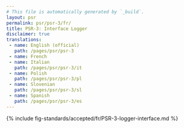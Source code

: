 ```yaml
---
# This file is automatically generated by `_build`.
layout: psr
permalink: psr/psr-3/fr/
title: PSR-3: Interface Logger
disclaimer: true
translations:
 - name: English (official)
   path: /pages/psr/psr-3
 - name: French
 - name: Italian
   path: /pages/psr/psr-3/it
 - name: Polish
   path: /pages/psr/psr-3/pl
 - name: Slovenian
   path: /pages/psr/psr-3/sl
 - name: Spanish
   path: /pages/psr/psr-3/es
---
```


{% include fig-standards/accepted/fr/PSR-3-logger-interface.md %}
